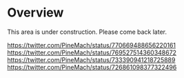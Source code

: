 # Overview

This area is under construction. Please come back later.

https://twitter.com/PineMach/status/770669488656220161  
https://twitter.com/PineMach/status/769527514360348672  
https://twitter.com/PineMach/status/733390941218725889  
https://twitter.com/PineMach/status/726861098377322496

